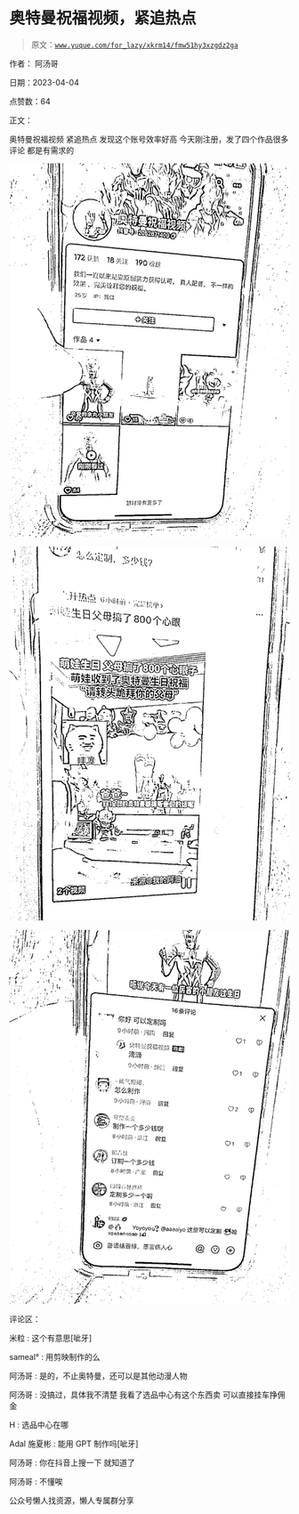 # 奥特曼祝福视频，紧追热点

> 原文：[`www.yuque.com/for_lazy/xkrm14/fmw51hy3xzgdz2ga`](https://www.yuque.com/for_lazy/xkrm14/fmw51hy3xzgdz2ga)



作者： 阿汤哥



日期：2023-04-04



点赞数：64

<ne-hole id="u9f83b7d1" data-lake-id="u9f83b7d1">

正文：



奥特曼祝福视频 紧追热点 发现这个账号效率好高 今天刚注册，发了四个作品很多评论 都是有需求的



![](img/f88548e0af5661cb06b2a4e08323ae01.png)



![](img/5bf1d6f1eeacb730b533171bccd1c5a6.png)



![](img/0e7eb5e8027bc7ce18680faecd665f30.png)

<ne-hole id="uade08198" data-lake-id="uade08198">

评论区：



米粒 : 这个有意思[呲牙]



sameal° : 用剪映制作的么



阿汤哥 : 是的，不止奥特曼，还可以是其他动漫人物



阿汤哥 : 没搞过，具体我不清楚 我看了选品中心有这个东西卖 可以直接挂车挣佣金



H : 选品中心在哪



Adal 施夏彬 : 能用 GPT 制作吗[呲牙]



阿汤哥 : 你在抖音上搜一下 就知道了



阿汤哥 : 不懂唉

<ne-hole id="ucffd3e3b" data-lake-id="ucffd3e3b">

公众号懒人找资源，懒人专属群分享

</ne-hole></ne-hole></ne-hole>